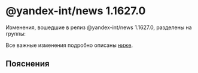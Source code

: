 # @yandex-int/news 1.1627.0

<!-- ЧЕЛОВЕЧЕСКОЕ ВСТУПЛЕНИЕ -->

Изменения, вошедшие в релиз @yandex-int/news 1.1627.0, разделены на группы:

Все важные изменения подробно описаны [ниже](#Пояснения).

## Пояснения

